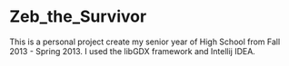 # Zeb_the_Survivor
This is a personal project create my senior year of High School from Fall 2013 - Spring 2013. I used the libGDX framework and Intellij IDEA.
